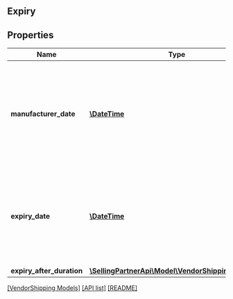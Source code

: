 ## Expiry

## Properties

Name | Type | Description | Notes
------------ | ------------- | ------------- | -------------
**manufacturer_date** | [**\DateTime**](\DateTime.md) | Production, packaging or assembly date determined by the manufacturer. Its meaning is determined based on the trade item context. | [optional]
**expiry_date** | [**\DateTime**](\DateTime.md) | The date that determines the limit of consumption or use of a product. Its meaning is determined based on the trade item context. | [optional]
**expiry_after_duration** | [**\SellingPartnerApi\Model\VendorShipping\Duration**](Duration.md) |  | [optional]

[[VendorShipping Models]](../) [[API list]](../../Api) [[README]](../../../README.md)
